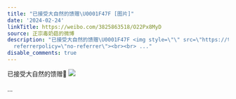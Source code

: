 ```yaml
---
title: "已接受大自然的馈赠\U0001F47F [图片]"
date: '2024-02-24'
linkTitle: https://weibo.com/3825863518/O22Px8MyD
source: 正宗毒奶菇的微博
description: "已接受大自然的馈赠\U0001F47F <img style=\"\" src=\"https://tvax3.sinaimg.cn/large/e40a0b5ely1hn4b3yegwjj23402c0u0z.jpg\"
  referrerpolicy=\"no-referrer\"><br><br> ..."
disable_comments: true
---
```

已接受大自然的馈赠👿 <img style="" src="https://tvax3.sinaimg.cn/large/e40a0b5ely1hn4b3yegwjj23402c0u0z.jpg" referrerpolicy="no-referrer"><br><br> ...